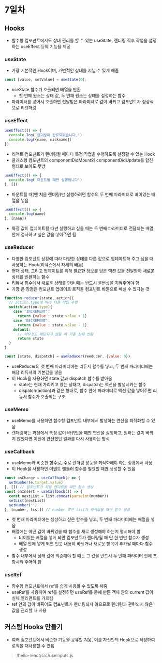 # 7일차

## Hooks
- 함수형 컴포넌트에서도 상태 관리를 할 수 있는 useState, 렌더링 직후 작업을 설정하는 useEffect 등의 기능을 제공

### useState
- 가장 기본적인 Hook이며, 가변적인 상태를 지닐 수 있게 해줌
```jsx
const [value, setValue] = useState(0);
```
- useState 함수가 호출되면 배열을 반환
  + 첫 번째 원소는 상태 값, 두 번째 원소는 상태를 설정하는 함수
- 파라미터를 넣어서 호출하면 전달받은 파라미터로 값이 바뀌고 컴포넌트가 정상적으로 리렌더링

### useEffect
```jsx
useEffect(() => {
  console.log('렌더링이 완료되었습니다.')
  console.log({name, nickname})
})
```
- 리액트 컴포넌트가 렌더링될 때마다 특정 작업을 수행하도록 설정할 수 있는 Hook
- 클래스형 컴포넌트의 componentDidMount와 componentDidUpdate를 합친 형태로 보아도 무방
```jsx
useEffect(() => {
  console.log('마운트될 때만 실행됩니다')
}, [])
```
- 마운트될 때(맨 처음 렌더링)만 실행하려면 함수의 두 번째 파라미터로 비어있는 배열을 넣음
```jsx
useEffect(() => {
  console.log(name)
}, [name])
```
- 특정 값이 업데이트될 때만 실행하고 싶을 때는 두 번째 파라미터로 전달되는 배열 안에 검사하고 싶은 값을 넣어주면 됨

### useReducer
- 다양한 컴포넌트 상황에 따라 다양한 상태를 다른 값으로 업데이트해 주고 싶을 때 사용하는 Hook(리덕스에서 자세히 배움)
- 현재 상태, 그리고 업데이트를 위해 필요한 정보를 담은 액션 값을 전달받아 새로운 상태를 반환하는 함수
- 리듀서 함수에서 새로운 상태를 만들 때는 반드시 불변성을 지켜주어야 함
- 가장 큰 장점은 컴포넌트 업데이트 로직을 컴포넌트 바깥으로 빼낼 수 있다는 것
```jsx
function reducer(state, action){
  // action.type에 따라 다른 작업 수행
  switch(action.type){
    case 'INCREMENT':
      return {value : state.value + 1}
    case 'DECREMENT':
      return {value : state.value - 1}
    default:
      // 아무것도 해당되지 않을 때 기존 상태 반환
      return state
  }
}

const [state, dispatch] = useReducer(reeducer, {value: 0})
```
- useReducer의 첫 번째 파라미터에는 리듀서 함수를 넣고, 두 번째 파라미터에는 해당 리듀서의 기본값을 넣음
- 이 Hook을 사용하면 state 값과 dispatch 함수를 받아옴
  + state는 현재 가리키고 있는 상태고, dispatch는 액션을 발생시키는 함수
  + dispatch(action)과 같은 형태로, 함수 안에 파라미터로 액션 값을 넣어주면 리듀서 함수가 호출되는 구조

### useMemo
- useMemo를 사용하면 함수형 컴포넌트 내부에서 발생하는 연산을 최적화할 수 있음
- 렌더링하는 과정에서 특정 값이 바뀌엇을 때만 연산을 실행하고, 원하는 값이 바뀌지 않았다면 이전에 연산했던 결과를 다시 사용하는 방식

### useCallback
- useMemo와 비슷한 함수로, 주로 렌더링 성능을 최적화해야 하는 상황에서 사용
- 이 Hook을 사용하면 이벤트 핸들러 함수를 필요할 때만 생성할 수 있음
```jsx
const onChange = useCallback(e => {
  setNumber(e.target.value)
}, []) // 컴포넌트가 처음 렌더링될 때만 함수 생성
const onInsert = useCallback(() => {
  const nextList = list.concat(parseInt(number))
  setList(nextList)
  setNumber('')
}, [number, list]) // number 혹은 list가 바뀌었을 때만 함수 생성
```
- 첫 번재 파라미터에는 생성하고 싶은 함수를 넣고, 두 번째 파라미터에는 배열을 넣음
- 배열에는 어떤 값이 바뀌었을 때 함수를 새로 생성해야 하는지 명시해야 함
  + 비어있는 배열을 넣게 되면 컴포넌트가 렌더링될 때 단 한 번만 함수가 생성
  + 배열 안에 넣게 되면 인풋 내용이 바뀌거나 새로운 항목이 추가될 때마다 함수 생성
- 함수 내부에서 상태 값에 의존해야 할 때는 그 값을 반드시 두 번째 파라미터 안에 포함시켜 주어야 함

### useRef
- 함수형 컴포넌트에서 ref를 쉽게 사용할 수 있도록 해줌
- useRef를 사용하여 ref를 설정하면 useRef를 통해 만든 객체 안의 current 값이 실제 엘리먼트를 가르킴
- ref 안의 값이 바뀌어도 컴포넌트가 렌더링되지 않으므로 렌더링과 관련되지 않은 값을 관리할 때 사용

## 커스텀 Hooks 만들기
- 여러 컴포넌트에서 비슷한 기능을 공유할 겨웅, 이를 자신만의 Hook으로 작성하여 로직을 재사용할 수 있음
> /hello-react/src/useInputs.js
